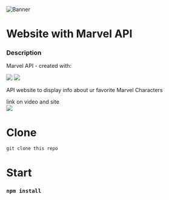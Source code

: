 ![Banner](https://encrypted-tbn0.gstatic.com/images?q=tbn:ANd9GcTnsTlbxr2g_8JvtXX2eOCNON1thUytxyZ0CQ&usqp=CAU)

# Website with Marvel API

### Description 
Marvel API - created with:<br>

<img src="https://img.shields.io/badge/MUI-%230081CB.svg?style=for-the-badge&logo=mui&logoColor=white"> 
<img src="https://img.shields.io/badge/SASS-hotpink.svg?style=for-the-badge&logo=SASS&logoColor=white"> 


API website to display info about ur favorite Marvel Characters

link on video and site <br>
<a target="_blank" href="/">
    <img src="https://img.shields.io/badge/vercel-%23000000.svg?style=for-the-badge&logo=vercel&logoColor=white"/>
</a>

# Clone
```
git clone this repo
```


# Start 

### `npm install`
